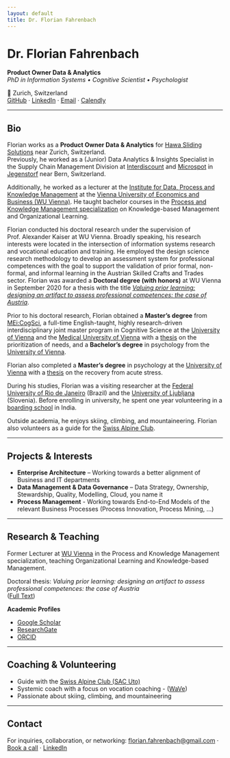 ```yaml
---
layout: default
title: Dr. Florian Fahrenbach
---
```


# Dr. Florian Fahrenbach  
**Product Owner Data & Analytics**  
*PhD in Information Systems • Cognitive Scientist • Psychologist*

📍 Zurich, Switzerland  
[GitHub](https://github.com/ffahrenb) · [LinkedIn](https://www.linkedin.com/in/ffahrenb/) · [Email](mailto:florian.fahrenbach@gmail.com) · [Calendly](https://www.calendly.com/ffahrenb)

---

## Bio

Florian works as a **Product Owner Data & Analytics** for [Hawa Sliding Solutions](https://www.hawa.com/) near Zurich, Switzerland.  
Previously, he worked as a (Junior) Data Analytics & Insights Specialist in the Supply Chain Management Division at [Interdiscount](https://www.interdiscount.ch/de) and [Microspot](https://www.microspot.ch/de) in [Jegenstorf](https://goo.gl/maps/sAaZPmb5w3wsbpii6) near Bern, Switzerland.  

Additionally, he worked as a lecturer at the [Institute for Data, Process and Knowledge Management](https://www.wu.ac.at/en/dpkm) at the [Vienna University of Economics and Business (WU Vienna)](https://www.wu.ac.at/en). He taught bachelor courses in the [Process and Knowledge Management specialization](https://www.wu.ac.at/dpkm/teaching/sbwl-process-knowledge-management/) on Knowledge-based Management and Organizational Learning.  

Florian conducted his doctoral research under the supervision of Prof. Alexander Kaiser at WU Vienna. Broadly speaking, his research interests were located in the intersection of information systems research and vocational education and training. He employed the design science research methodology to develop an assessment system for professional competences with the goal to support the validation of prior formal, non-formal, and informal learning in the Austrian Skilled Crafts and Trades sector. Florian was awarded a **Doctoral degree (with honors)** at WU Vienna in September 2020 for a thesis with the title 
[*Valuing prior learning: designing an artifact to assess professional competences: the case of Austria*](https://katalog.wu.ac.at/primo-explore/fulldisplay?docid=WUW_alma21109813140003337&context=L&vid=WUW&lang=en_US&search_scope=WU-Hochschulschriften&adaptor=Local%20Search%20Engine&tab=wuw_alles&query=any,contains,florian%20fahrenbach&offset=0).  

Prior to his doctoral research, Florian obtained a **Master’s degree** from [MEi:CogSci](https://www.meicogsci.eu/), a full-time English-taught, highly research-driven interdisciplinary joint master program in Cognitive Science at the [University of Vienna](https://www.univie.ac.at/) and the [Medical University of Vienna](https://www.meduniwien.ac.at/web/) with a [thesis](https://utheses.univie.ac.at/detail/39814/) on the prioritization of needs, and a **Bachelor’s degree** in psychology from the [University of Vienna](https://psychologie.univie.ac.at/en/?q=st).

Florian also completed a **Master’s degree** in psychology at the [University of Vienna](https://www.univie.ac.at/) with a [thesis](https://utheses.univie.ac.at/detail/71456/) on the recovery from acute stress. 

During his studies, Florian was a visiting researcher at the [Federal University of Rio de Janeiro](https://ufrj.br/en/) (Brazil) and the [University of Ljubljana](https://www.uni-lj.si/university/) (Slovenia). Before enrolling in university, he spent one year volunteering in a [boarding school](https://dbbangalore.org/don-bosco-davangere/) in India.

Outside academia, he enjoys skiing, climbing, and mountaineering. Florian also volunteers as a guide for the [Swiss Alpine Club](https://sac-uto.ch/de/).

---

## Projects & Interests

- **Enterprise Architecture** – Working towards a better alignment of Business and IT departments 
- **Data Management & Data Governance** – Data Strategy, Ownership, Stewardship, Quality, Modelling, Cloud, you name it 
- **Process Management** - Working towards End-to-End Models of the relevant Business Processes (Process Innovation, Process Mining, ...) 

---

## Research & Teaching

Former Lecturer at [WU Vienna](https://www.wu.ac.at/en) in the Process and Knowledge Management specialization, teaching Organizational Learning and Knowledge-based Management.  

Doctoral thesis: *Valuing prior learning: designing an artifact to assess professional competences: the case of Austria*  
([Full Text](https://katalog.wu.ac.at/primo-explore/fulldisplay?docid=WUW_alma21109813140003337))  

**Academic Profiles**  
- [Google Scholar](https://scholar.google.de/citations?hl=en&user=L1OzFcwAAAAJ)  
- [ResearchGate](https://www.researchgate.net/profile/Florian-Fahrenbach)  
- [ORCID](https://orcid.org/0000-0002-4889-5283)  

---

## Coaching & Volunteering

- Guide with the [Swiss Alpine Club (SAC Uto)](https://sac-uto.ch/de/)  
- Systemic coach with a focus on vocation coaching - ([WaVe](https://wave.co.at/unsere-coaches/))  
- Passionate about skiing, climbing, and mountaineering

---

## Contact

For inquiries, collaboration, or networking:
[florian.fahrenbach@gmail.com](mailto:florian.fahrenbach@gmail.com) · [Book a call](https://www.calendly.com/ffahrenb/) · [LinkedIn](https://www.linkedin.com/in/ffahrenb/)